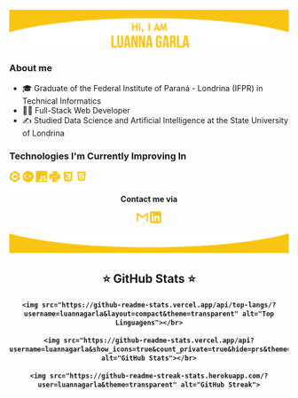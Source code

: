 ![header](images/top.png)
### About me 
* :mortar_board: Graduate of the Federal Institute of Paraná - Londrina (IFPR) in Technical Informatics
* :woman_technologist: Full-Stack Web Developer
* :writing_hand: Studied Data Science and Artificial Intelligence at the State University of Londrina

### Technologies I'm Currently Improving In 
<img alt="linguagem C++" src="images/cplusplus.png" width="4%">  <img alt="linguagem C#" src="images/csharp.png" width="4%"> <img alt="linguagem JS" src="images/javascript.png" width="4%"> <img alt="linguagem Python" src="images/python.png" width="4%"> <img alt="CSS" src="images/CSS.png" width="4%"> <img alt="HTML5" src="images/HTML.png" width="4%">
  
<h4 <p align="center">Contact me via</p>
<p align="center"> 
<a href = "mailto:luagarla@gmail.com"><img src="images/gmail.png" width="4%"></a>
<a href = "https://www.linkedin.com/in/luannagarla/"><img src="images/linkedin.png" width="4%"></a> 
</p>

![rodape](images/final.png)

<div align="">
  <h2> ⭐ GitHub Stats ⭐ </h2>

    <img src="https://github-readme-stats.vercel.app/api/top-langs/?username=luannagarla&layout=compact&theme=transparent" alt="Top Linguagens"></br>

    <img src="https://github-readme-stats.vercel.app/api?username=luannagarla&show_icons=true&count_private=true&hide=prs&theme=transparent" alt="GitHub Stats"></br>
    
    <img src="https://github-readme-streak-stats.herokuapp.com/?user=luannagarla&theme=transparent" alt="GitHub Streak">
</div>
